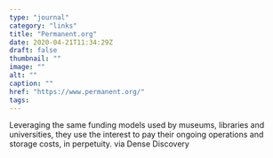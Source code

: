 ```yaml
---
type: "journal"
category: "links"
title: "Permanent.org"
date: 2020-04-21T11:34:29Z
draft: false
thumbnail: ""
image: ""
alt: ""
caption: ""
href: "https://www.permanent.org/"
tags:
---
```


Leveraging the same funding models used by museums, libraries and universities, they use the interest to pay their ongoing operations and storage costs, in perpetuity. via Dense Discovery
